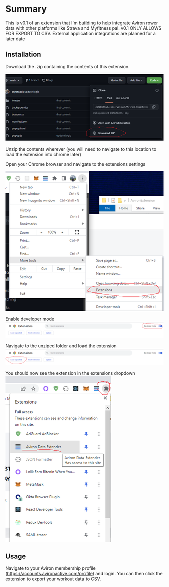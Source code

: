 # Summary
This is v0.1 of an extension that I'm building to help integrate Aviron rower data with other platforms like Strava and Myfitness pal.  v0.1 ONLY ALLOWS FOR EXPORT TO CSV. External application integrations are planned for a later date

## Installation 
Download the .zip containing the contents of this extension.

![zip file](images/zip.png)

Unzip the contents wherever (you will need to navigate to this location to load the extension into chrome later)

Open your Chrome browser and navigate to the extensions settings

![extension file](images/extension.png)

Enable developer mode 
![dev file](images/dev.png)

Navigate to the unziped folder and load the extension
![load file](images/load.png)

You should now see the extension in the extensions dropdown
![done file](images/done.png)

## Usage
Navigate to your Aviron membership profile (https://accounts.avironactive.com/profile) and login.  You can then click the extension to export your workout data to CSV.  